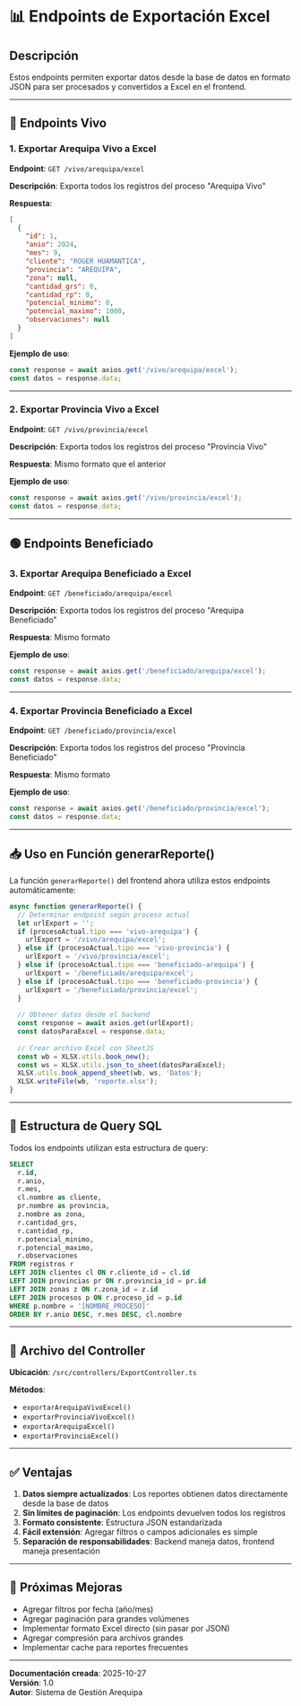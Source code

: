 # 📊 Endpoints de Exportación Excel

## Descripción

Estos endpoints permiten exportar datos desde la base de datos en formato JSON para ser procesados y convertidos a Excel en el frontend.

---

## 🔵 Endpoints Vivo

### 1. Exportar Arequipa Vivo a Excel

**Endpoint**: `GET /vivo/arequipa/excel`

**Descripción**: Exporta todos los registros del proceso "Arequipa Vivo"

**Respuesta**:
```json
[
  {
    "id": 1,
    "anio": 2024,
    "mes": 9,
    "cliente": "ROGER HUAMANTICA",
    "provincia": "AREQUIPA",
    "zona": null,
    "cantidad_grs": 0,
    "cantidad_rp": 0,
    "potencial_minimo": 0,
    "potencial_maximo": 1000,
    "observaciones": null
  }
]
```

**Ejemplo de uso**:
```javascript
const response = await axios.get('/vivo/arequipa/excel');
const datos = response.data;
```

---

### 2. Exportar Provincia Vivo a Excel

**Endpoint**: `GET /vivo/provincia/excel`

**Descripción**: Exporta todos los registros del proceso "Provincia Vivo"

**Respuesta**: Mismo formato que el anterior

**Ejemplo de uso**:
```javascript
const response = await axios.get('/vivo/provincia/excel');
const datos = response.data;
```

---

## 🟢 Endpoints Beneficiado

### 3. Exportar Arequipa Beneficiado a Excel

**Endpoint**: `GET /beneficiado/arequipa/excel`

**Descripción**: Exporta todos los registros del proceso "Arequipa Beneficiado"

**Respuesta**: Mismo formato

**Ejemplo de uso**:
```javascript
const response = await axios.get('/beneficiado/arequipa/excel');
const datos = response.data;
```

---

### 4. Exportar Provincia Beneficiado a Excel

**Endpoint**: `GET /beneficiado/provincia/excel`

**Descripción**: Exporta todos los registros del proceso "Provincia Beneficiado"

**Respuesta**: Mismo formato

**Ejemplo de uso**:
```javascript
const response = await axios.get('/beneficiado/provincia/excel');
const datos = response.data;
```

---

## 📥 Uso en Función generarReporte()

La función `generarReporte()` del frontend ahora utiliza estos endpoints automáticamente:

```javascript
async function generarReporte() {
  // Determinar endpoint según proceso actual
  let urlExport = '';
  if (procesoActual.tipo === 'vivo-arequipa') {
    urlExport = '/vivo/arequipa/excel';
  } else if (procesoActual.tipo === 'vivo-provincia') {
    urlExport = '/vivo/provincia/excel';
  } else if (procesoActual.tipo === 'beneficiado-arequipa') {
    urlExport = '/beneficiado/arequipa/excel';
  } else if (procesoActual.tipo === 'beneficiado-provincia') {
    urlExport = '/beneficiado/provincia/excel';
  }
  
  // Obtener datos desde el backend
  const response = await axios.get(urlExport);
  const datosParaExcel = response.data;
  
  // Crear archivo Excel con SheetJS
  const wb = XLSX.utils.book_new();
  const ws = XLSX.utils.json_to_sheet(datosParaExcel);
  XLSX.utils.book_append_sheet(wb, ws, 'Datos');
  XLSX.writeFile(wb, 'reporte.xlsx');
}
```

---

## 🔧 Estructura de Query SQL

Todos los endpoints utilizan esta estructura de query:

```sql
SELECT 
  r.id,
  r.anio,
  r.mes,
  cl.nombre as cliente,
  pr.nombre as provincia,
  z.nombre as zona,
  r.cantidad_grs,
  r.cantidad_rp,
  r.potencial_minimo,
  r.potencial_maximo,
  r.observaciones
FROM registros r
LEFT JOIN clientes cl ON r.cliente_id = cl.id
LEFT JOIN provincias pr ON r.provincia_id = pr.id
LEFT JOIN zonas z ON r.zona_id = z.id
LEFT JOIN procesos p ON r.proceso_id = p.id
WHERE p.nombre = '[NOMBRE_PROCESO]'
ORDER BY r.anio DESC, r.mes DESC, cl.nombre
```

---

## 📂 Archivo del Controller

**Ubicación**: `/src/controllers/ExportController.ts`

**Métodos**:
- `exportarArequipaVivoExcel()`
- `exportarProvinciaVivoExcel()`
- `exportarArequipaExcel()`
- `exportarProvinciaExcel()`

---

## ✅ Ventajas

1. **Datos siempre actualizados**: Los reportes obtienen datos directamente desde la base de datos
2. **Sin límites de paginación**: Los endpoints devuelven todos los registros
3. **Formato consistente**: Estructura JSON estandarizada
4. **Fácil extensión**: Agregar filtros o campos adicionales es simple
5. **Separación de responsabilidades**: Backend maneja datos, frontend maneja presentación

---

## 🚀 Próximas Mejoras

- Agregar filtros por fecha (año/mes)
- Agregar paginación para grandes volúmenes
- Implementar formato Excel directo (sin pasar por JSON)
- Agregar compresión para archivos grandes
- Implementar cache para reportes frecuentes

---

**Documentación creada**: 2025-10-27  
**Versión**: 1.0  
**Autor**: Sistema de Gestión Arequipa
